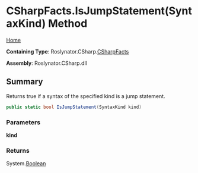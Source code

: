 <a name="_top"></a>

# CSharpFacts\.IsJumpStatement\(SyntaxKind\) Method

[Home](../../../../README.md#_top)

**Containing Type**: Roslynator\.CSharp\.[CSharpFacts](../README.md#_top)

**Assembly**: Roslynator\.CSharp\.dll

## Summary

Returns true if a syntax of the specified kind is a jump statement\.

```csharp
public static bool IsJumpStatement(SyntaxKind kind)
```

### Parameters

**kind**

### Returns

System\.[Boolean](https://docs.microsoft.com/en-us/dotnet/api/system.boolean)

